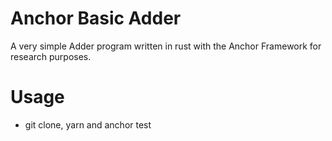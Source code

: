 # Anchor Basic Adder
A very simple Adder program written in rust with the Anchor Framework for research purposes.

# Usage
* git clone, yarn and anchor test
